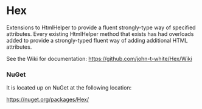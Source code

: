 Hex
===

Extensions to HtmlHelper to provide a fluent strongly-type way of specified attributes. Every existing HtmlHelper method that exists has had overloads added to provide a strongly-typed fluent way of adding additional HTML attributes.

See the Wiki for documentation: https://github.com/john-t-white/Hex/Wiki

### NuGet
It is located up on NuGet at the following location:

https://nuget.org/packages/Hex/
